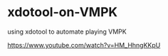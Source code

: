 # xdotool-on-VMPK
using xdotool to automate playing VMPK

https://www.youtube.com/watch?v=HM_HhngKKpU

